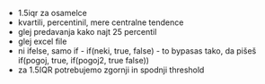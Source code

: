 - 1.5iqr za osamelce
- kvartili, percentinil, mere centralne tendence
- glej predavanja kako najt 25 percentil
- glej excel file
- ni ifelse, samo if - if(neki, true, false) - to bypasas tako, da pišeš if(pogoj, true, if(pogoj2, true false))
- za 1.5IQR potrebujemo zgornji in spodnji threshold
